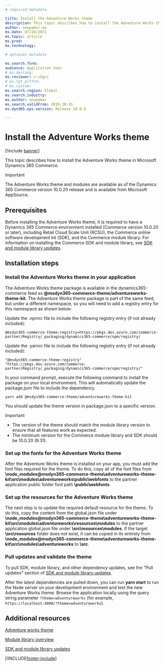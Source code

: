 ```yaml
---
# required metadata

title: Install the Adventure Works theme
description: This topic describes how to install the Adventure Works theme in Microsoft Dynamics 365 Commerce.
author: anupamar-ms
ms.date: 07/20/2021
ms.topic: article
ms.prod: 
ms.technology: 

# optional metadata

ms.search.form: 
audience: Application User
# ms.devlang: 
ms.reviewer: v-chgri
# ms.tgt_pltfrm: 
# ms.custom: 
ms.search.region: Global
ms.search.industry: 
ms.author: anupamar
ms.search.validFrom: 2019-10-31
ms.dyn365.ops.version: Release 10.0.8

---
```


# Install the Adventure Works theme

[!include [banner](includes/banner.md)]

This topic describes how to install the Adventure Works theme in Microsoft Dynamics 365 Commerce. 

> [!IMPORTANT]
> The Adventure Works theme and modules are available as of the Dynamics 365 Commerce version 10.0.20 release and is available from Microsoft AppSource.

## Prerequisites

Before installing the Adventure Works theme, it is required to have a Dynamics 365 Commerce environment installed (Commerce version 10.0.20 or later), including Retail Cloud Scale Unit (RCSU), the Commerce online software development kit (SDK), and the Commerce module library. For information on installing the Commerce SDK and module library, see [SDK and module library updates](e-commerce-extensibility/sdk-updates.md). 

## Installation steps

### Install the Adventure Works theme in your application

The Adventure Works theme package is available in the dynamics365-commerce feed as **@msdyn365-commerce-theme/adventureworks-theme-kit**. The Adventure Works theme package is part of the same feed, but under a different namespace, so you will need to add a registry entry for this namespace as shown below:

Update the .npmrc file to include the following registry entry (if not already included):

`@msdyn365-commerce-theme:registry=https://pkgs.dev.azure.com/commerce-partner/Registry/_packaging/dynamics365-commerce/npm/registry/`

Update the .yarnrc file to include the following registry entry (if not already included):

`"@msdyn365-commerce-theme:registry" "https://pkgs.dev.azure.com/commerce-partner/Registry/_packaging/dynamics365-commerce/npm/registry/"`	
	
In your command prompt, execute the following command to install the package on your local environment. This will automatically update the package.json file to include the dependency.

`yarn add @msdyn365-commerce-theme/adventureworks-theme-kit`

You should update the theme version in package.json to a specific version. 

> [!IMPORTANT]
> - The version of the theme should match the module library version to ensure that all features work as expected. 
> - The minimum version for the Commerce module library and SDK should be 10.0.20 (9.31). 

### Set up the fonts for the Adventure Works theme

After the Adventure Works theme is installed on your app, you must add the font files required for the theme. To do this, copy all of the font files from **\node_modules@msdyn365-commerce-theme\adventureworks-theme-kit\src\modules\adventureworks\public\webfonts** to the partner application public folder font path **\public\webfonts**.

### Set up the resources for the Adventure Works theme

The next step is to update the required default resource for the theme. To do this, copy the content from the global.json file under **\node_modules@msdyn365-commerce-theme\adventureworks-theme-kit\src\modules\adventureworks\resources\modules** to the partner application global.json file under **\src\resources\modules**.  If the target **\src\resources** folder does not exist, it can be copied in its entirety from **\node_modules@msdyn365-commerce-theme\adventureworks-theme-kit\src\modules\adventureworks** to **\src**.

### Pull updates and validate the theme

To pull SDK, module library, and other dependency updates, see the "Pull updates" section of [SDK and module library updates](e-commerce-extensibility/sdk-updates.md#pull-updates).

After the latest dependencies are pulled down, you can run **yarn start** to run the Node server on your development environment and test the new Adventure Works theme. Browse the application locally using the query string parameter ``?theme=adventureworks`` (for example, ``https://localhost:4000/?theme=adventureworks``).

## Additional resources

[Adventure works theme](adventure-works-theme.md)

[Module library overview](starter-kit-overview.md)

[SDK and module library updates](e-commerce-extensibility/sdk-updates.md)

[!INCLUDE[footer-include](../includes/footer-banner.md)]
